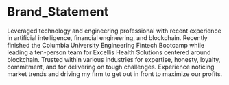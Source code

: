# Brand_Statement
Leveraged technology and engineering professional with recent experience in artificial intelligence, financial engineering, and blockchain. Recently finished the Columbia University Engineering Fintech Bootcamp while leading a ten-person team for Excellis Health Solutions centered around blockchain. 
Trusted within various industries for expertise, honesty, loyalty, commitment, and for delivering on tough challenges. Experience noticing market trends and driving my firm to get out in front to maximize our profits. 
